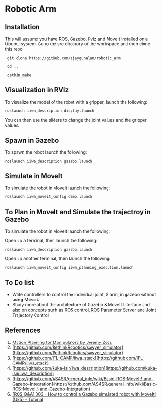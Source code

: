 Robotic Arm
===========

## Installation 
This will assume you have ROS, Gazebo, Rviz and MoveIt installed on a Ubuntu system. Go to the src directory of the workspace and then clone this repo

  	 git clone https://github.com/ajaygunalan/robotic_arm 

  	 cd ..

  	 catkin_make


## Visualization in RViz

To visualize the model of the robot with a gripper, launch the following:

  ```P
  roslaunch iiwa_description display.launch 
  ```

You can then use the sliders to change the joint values and the gripper values.

## Spawn in Gazebo

To spawn the robot launch the following:


  ```
  roslaunch iiwa_description gazebo.launch 
  ```

## Simulate in MoveIt

To simulate the robot in MoveIt launch the following:


  ```
  roslaunch iiwa_moveit_config demo.launch 
  ```

## To Plan in MoveIt and Simulate the trajectroy in  Gazebo

To simulate the robot in MoveIt launch the following:

Open up a terminal, then launch the following:


  ```
  roslaunch iiwa_description gazebo.launch 
  ```

Open up another terminal, then launch the following:


  ```
  roslaunch iiwa_moveit_config iiwa_planning_execution.launch 
  ``` 
  
## To Do list

* Write controllers to control the individual joint, & arm, in gazebo without using MoveIt.
* Study more about the architecture of Gazebo & MoveIt Interface and also on concepts such as ROS control, ROS Parameter Server and Joint Trajectory Control

## References

1. [Motion Planning for Manipulators by Jeremy Zoss](http://aeswiki.datasys.swri.edu/rositraining/Exercises?action=AttachFile&do=get&target=ROS-I+Basic+Developer%E2%80%99s+Training+-+Session+3.pdf)
2. [https://github.com/RethinkRobotics/sawyer_simulator](https://github.com/RethinkRobotics/sawyer_simulator)
3. [https://github.com/IFL-CAMP/iiwa_stack](https://github.com/IFL-CAMP/iiwa_stack)
4. [https://github.com/kuka-isir/iiwa_description](https://github.com/kuka-isir/iiwa_description)
5. [https://github.com/AS4SR/general_info/wiki/Basic-ROS-MoveIt!-and-Gazebo-Integration](https://github.com/AS4SR/general_info/wiki/Basic-ROS-MoveIt!-and-Gazebo-Integration)
6. [[ROS Q&A] 003 - How to control a Gazebo simulated robot with MoveIt! (UR5) - Tutorial](https://www.youtube.com/watch?v=j6bBxfD_bYs&t=144s)
